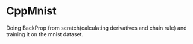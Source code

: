 # CppMnist
Doing BackProp from scratch(calculating derivatives and chain rule) and training it on the mnist dataset. 
